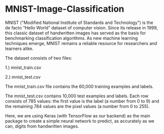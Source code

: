 # MNIST-Image-Classification


MNIST ("Modified National Institute of Standards and Technology") is the de facto “Hello World” dataset of computer vision. Since its release in 1999, this classic dataset of handwritten images has served as the basis for benchmarking classification algorithms. As new machine learning techniques emerge, MNIST remains a reliable resource for researchers and learners alike.

The dataset consists of two files:

1.) mnist_train.csv

2.) mnist_test.csv

The mnist_train.csv file contains the 60,000 training examples and labels.

The mnist_test.csv contains 10,000 test examples and labels.
Each row consists of 785 values: the first value is the label (a number from 0 to 9) and the remaining 784 values are the pixel values (a number from 0 to 255).


Here, we are using Keras (with TensorFlow as our backend) as the main package to create a simple neural network to predict, as accurately as we can, digits from handwritten images. 
